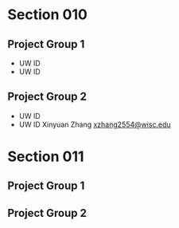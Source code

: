 # Section 010

## Project Group 1

   * UW ID
   * UW ID

## Project Group 2
   * UW ID 
   * UW ID Xinyuan Zhang xzhang2554@wisc.edu 

# Section 011

## Project Group 1

## Project Group 2
